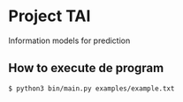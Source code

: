 # Project TAI

Information models for prediction

## How to execute de program

```bash
$ python3 bin/main.py examples/example.txt
```